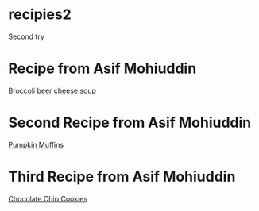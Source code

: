 # recipies2
Second try


# Recipe from Asif Mohiuddin
[Broccoli beer cheese soup](broccoli-beer-cheese-soup.md)


# Second Recipe from Asif Mohiuddin
[Pumpkin Muffins](Pumpkin_Muffins.md)


# Third Recipe from Asif Mohiuddin
[Chocolate Chip Cookies](Chocolate_Chip_Cookies.md)
